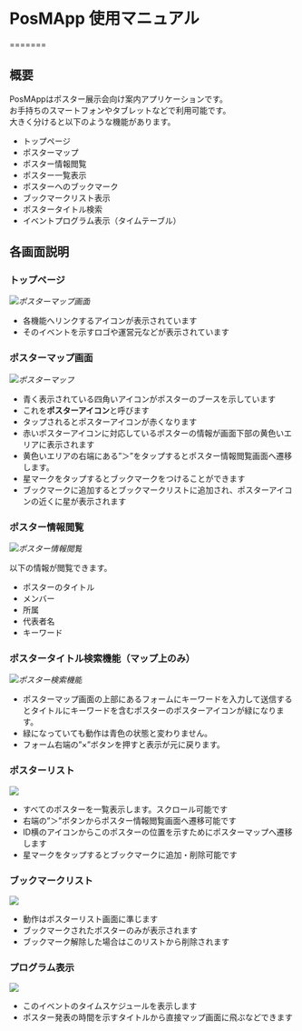 # PosMApp 使用マニュアル
=======

## 概要
PosMAppはポスター展示会向け案内アプリケーションです。  
お手持ちのスマートフォンやタブレットなどで利用可能です。  
大きく分けると以下のような機能があります。

- トップページ
- ポスターマップ
- ポスター情報閲覧
- ポスター一覧表示
- ポスターへのブックマーク
- ブックマークリスト表示
- ポスタータイトル検索
- イベントプログラム表示（タイムテーブル）

## 各画面説明
### トップページ
*![ポスターマップ画面](./enPiTWS_1.png)*

- 各機能へリンクするアイコンが表示されています
- そのイベントを示すロゴや運営元などが表示されています
 
### ポスターマップ画面
*![ポスターマップ](./enPiTWS_2.png)*

- 青く表示されている四角いアイコンがポスターのブースを示しています
- これを**ポスターアイコン**と呼びます
- タップされるとポスターアイコンが赤くなります
- 赤いポスターアイコンに対応しているポスターの情報が画面下部の黄色いエリアに表示されます
- 黄色いエリアの右端にある”＞”をタップするとポスター情報閲覧画面へ遷移します。
- 星マークをタップするとブックマークをつけることができます
- ブックマークに追加するとブックマークリストに追加され、ポスターアイコンの近くに星が表示されます

### ポスター情報閲覧
*![ポスター情報閲覧](./enPiTWS_7.png)*

以下の情報が閲覧できます。

- ポスターのタイトル
- メンバー
- 所属
- 代表者名
- キーワード

### ポスタータイトル検索機能（マップ上のみ）
*![ポスター検索機能](./enPiTWS_3.png)*

- ポスターマップ画面の上部にあるフォームにキーワードを入力して送信するとタイトルにキーワードを含むポスターのポスターアイコンが緑になります。
- 緑になっていても動作は青色の状態と変わりません。
- フォーム右端の”×”ボタンを押すと表示が元に戻ります。

### ポスターリスト
*![](./enPiTWS_4.png)*

- すべてのポスターを一覧表示します。スクロール可能です
- 右端の”＞”ボタンからポスター情報閲覧画面へ遷移可能です
- ID横のアイコンからこのポスターの位置を示すためにポスターマップへ遷移します
- 星マークをタップするとブックマークに追加・削除可能です

### ブックマークリスト
*![](./enPiTWS_5.png)*

- 動作はポスターリスト画面に準じます
- ブックマークされたポスターのみが表示されます
- ブックマーク解除した場合はこのリストから削除されます

### プログラム表示
*![](./enPiTWS_6.png)*

- このイベントのタイムスケジュールを表示します
- ポスター発表の時間を示すタイトルから直接マップ画面に飛ぶなどできます